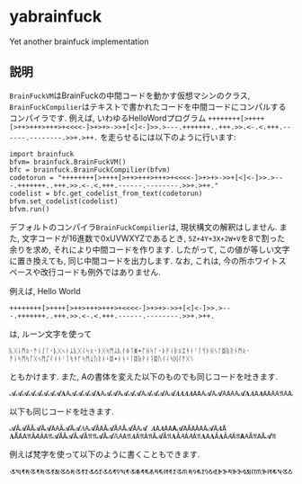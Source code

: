 # yabrainfuck
Yet another brainfuck implementation

## 説明
`BrainFuckVM`はBrainFuckの中間コードを動かす仮想マシンのクラス,
`BrainFuckCompilier`はテキストで書かれたコードを中間コードにコンパルするコンパイラです.
例えば, いわゆるHelloWordプログラム
`++++++++[>++++[>++>+++>+++>+<<<<-]>+>+>->>+[<]<-]>>.>---.+++++++..+++.>>.<-.<.+++.------.--------.>>+.>++.`
を走らせるには以下のように行います:
```
import brainfuck
bfvm= brainfuck.BrainFuckVM()
bfc = brainfuck.BrainFuckCompilier(bfvm)
codetorun = "++++++++[>++++[>++>+++>+++>+<<<<-]>+>+>->>+[<]<-]>>.>---.+++++++..+++.>>.<-.<.+++.------.--------.>>+.>++."
codelist = bfc.get_codelist_from_text(codetorun)
bfvm.set_codelist(codelist)
bfvm.run()
```
デフォルトのコンパイラ`BrainFuckCompilier`は,
現状構文の解釈はしません.
また,
文字コードが16進数で0xUVWXYZであるとき,
`5Z+4Y+3X+2W+V`を8で割った余りを求め,
それにより中間コードを作ります.
したがって, この値が等しい文字に置き換えても, 同じ中間コードを出力します.
なお, これは, 今の所ホワイトスペースや改行コードも例外ではありません.

例えば, Hello World
```
++++++++[>++++[>++>+++>+++>+<<<<-]>+>+>->>+[<]<-]>>.>---.+++++++..+++.>>.<-.<.+++.------.--------.>>+.>++.
```
は, ルーン文字を使って
```
ᚣᚷᚿᛗᛟ᛫ᚫᚿᛇᛚ᛫ᚣᚷᛃᛓᛦᚣᚷᛆᛋᛟ᛫ᚦᚷᛋᛗᛦᚣᚰᛄᛐᛤ᛭ᚩᚺᛋᛚ᛫ᚦᚹᛆᛒᛟᛯᚬᚽᛌᛙᛩᚦᚺᛊᛚᛥᚥᚱᚾᛗᛟ᛫ᚫᚿᛋᛗᛪᚪᚷᛃᛗᛢᛮᚮᚾᛌᛙᛪᚬᚶᛋᛗᛣᚢᚱᛅᛍᛥ᛭ᚭᚾᛍᛙᛥᚥᚹᛅᛑᛥᚢᚮᛆᛋᛞᛮᚫᚷᛊ
```
ともかけます.
また, Aの書体を変えた以下のものでも同じコードを吐きます.
```
𝓐𝓐𝓐𝓐𝓐𝓐𝓐𝓐𝐀𝖠𝓐𝓐𝓐𝓐𝐀𝖠𝓐𝓐𝖠𝓐𝓐𝓐𝖠𝓐𝓐𝓐𝖠𝓐𝜜𝜜𝜜𝜜A𝙰𝖠𝓐𝖠𝓐𝖠A𝖠𝖠𝓐𝐀𝜜𝙰𝜜A𝙰𝖠𝖠𝔄𝖠AAA𝔄𝓐𝓐𝓐𝓐𝓐𝓐𝓐𝔄𝔄𝓐𝓐𝓐𝔄𝖠𝖠𝔄𝜜A𝔄𝜜𝔄𝓐𝓐𝓐𝔄AAAAAA𝔄AAAAAAAA𝔄𝖠𝖠𝓐𝔄𝖠𝓐𝓐𝔄
```
以下も同じコードを吐きます.
```
𝓐Ā𝓐ĀĀ𝓐Ā𝓐Ã𝖠Ā𝓐Ā𝓐𝛢𝖠𝓐ĀΑĀ𝓐Ā𝖠Ā𝓐Ā𝖠𝓐 𝜜À𝜜Á𝙰𝝖𝓐ΑĀΑĂΑÂ𝓐Ã𝜜Å 𝚨ǺΑ𝖠𝔄Â𝘈ÁA𝔄𝓐ĀĀ𝓐Ā𝓐Ā𝔄𝔄𝓐Ā𝓐𝔸𝖠Α𝔄𝜜Á𝔄À𝔄Ā𝓐Ā𝔄𝚨Ă𝘈Á𝘈Á𝔄𝚨A𝚨Ă𝚨Ă𝘈Á𝔄𝝖𝖠Ā𝔄ΑĀ𝓐𝔄
```
例えば梵字を使って以下のように書くこともできます.
```
𑖅𑖑𑖥𑖭𑖍𑖥𑖭𑖍𑖝𑖀𑖍𑖙𑖭𑖍𑖝𑖨𑖅𑖙𑖨𑖅𑖙𑖥𑖈𑖑𑖥𑖅𑖔𑖥𑖮𑖎𑖦𑖮𑖏𑖟𑖨𑖍𑖜𑖭𑖈𑖛𑖨𑖈𑖙𑖩𑖆𑖗𑖦𑖇𑖗𑖠𑖀𑖐𑖜𑖇𑖏𑖛𑖬𑖍𑖙𑖭𑖍𑖙𑖥𑖅𑖘𑖤𑖅𑖙𑖥𑖄𑖔𑖠𑖄𑖎𑖧𑖬𑖎𑖤𑖭𑖍𑖙𑖬𑖏𑖛𑖧𑖇𑖛𑖧𑖄𑖓𑖧𑖇𑖓𑖧𑖇𑖏𑖧𑖄𑖔𑖜𑖭𑖌𑖜𑖭𑖍𑖘
```
